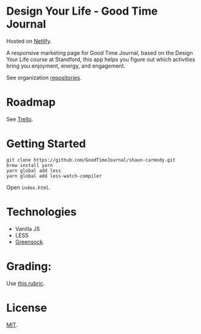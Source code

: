 # Design Your Life - Good Time Journal

Hosted on [Netlify](https://goodtimejournal.netlify.com/).

A responsive marketing page for Good Time Journal, based on the Design Your Life course at Standford, this app helps you figure out which activities bring you enjoyment, energy, and engagement.

See organization [repositories](https://github.com/GoodTimeJournal). 

# Roadmap

See [Trello](https://trello.com/b/gSdYvqAF/lambda-notes-shaun-carmody).

# Getting Started

```
git clone https://github.com/GoodTimeJournal/shaun-carmody.git
brew install yarn
yarn global add less
yarn global add less-watch-compiler
```
Open `index.html`.

# Technologies

* Vanilla JS
* LESS
* [Greensock](https://greensock.com/gsap).

# Grading:

Use [this rubric](https://docs.google.com/spreadsheets/d/1BbdmSMUdzURMo0wcsr4XSKvegDgB28WkK2wnjmORzDo/edit?usp=sharing).

# License

[MIT](LICENSE).